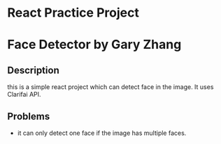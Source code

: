 # React Practice Project

# Face Detector by Gary Zhang

## Description

this is a simple react project which can detect face in the image. It uses Clarifai API.

## Problems

- it can only detect one face if the image has multiple faces.
